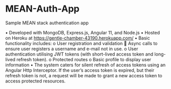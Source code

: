 # MEAN-Auth-App
Sample MEAN stack authentication app

•	Developed with MongoDB, Express.js, Angular 11, and Node.js
•	Hosted on Heroku at https://gentle-chamber-43190.herokuapp.com/
•	Basic functionality includes:
  o	User registration and validation
    	Async calls to ensure user registers a username and e-mail not in use.
  o	User authentication utilising JWT tokens (with short-lived access token and long-lived refresh token). 
  o	Protected routes
  o	Basic profile to display user information
•	The system caters for silent refresh of access tokens using an Angular Http Interceptor. If the user’s access token is expired, but their refresh token is not, a request will be made to grant a new access token to access protected resources.
